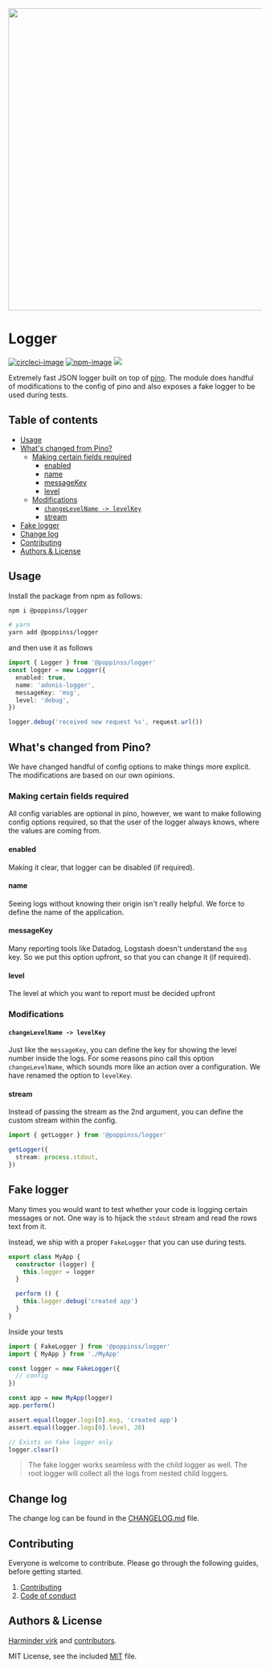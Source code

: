 <div align="center">
  <img src="https://res.cloudinary.com/adonisjs/image/upload/q_100/v1557762307/poppinss_iftxlt.jpg" width="600px">
</div>

# Logger
[![circleci-image]][circleci-url] [![npm-image]][npm-url] ![](https://img.shields.io/badge/Typescript-294E80.svg?style=for-the-badge&logo=typescript)

Extremely fast JSON logger built on top of [pino](http://getpino.io). The module does handful of modifications to the config of pino and also exposes a fake logger to be used during tests.

<!-- START doctoc generated TOC please keep comment here to allow auto update -->
<!-- DON'T EDIT THIS SECTION, INSTEAD RE-RUN doctoc TO UPDATE -->
## Table of contents

- [Usage](#usage)
- [What's changed from Pino?](#whats-changed-from-pino)
  - [Making certain fields required](#making-certain-fields-required)
    - [enabled](#enabled)
    - [name](#name)
    - [messageKey](#messagekey)
    - [level](#level)
  - [Modifications](#modifications)
    - [`changeLevelName -> levelKey`](#changelevelname---levelkey)
    - [stream](#stream)
- [Fake logger](#fake-logger)
- [Change log](#change-log)
- [Contributing](#contributing)
- [Authors & License](#authors--license)

<!-- END doctoc generated TOC please keep comment here to allow auto update -->

## Usage
Install the package from npm as follows:

```sh
npm i @poppinss/logger

# yarn
yarn add @poppinss/logger
```

and then use it as follows

```ts
import { Logger } from '@poppinss/logger'
const logger = new Logger({
  enabled: true,
  name: 'adonis-logger',
  messageKey: 'msg',
  level: 'debug',
})

logger.debug('received new request %s', request.url())
```

## What's changed from Pino?
We have changed handful of config options to make things more explicit. The modifications are based on our own opinions.

### Making certain fields required
All config variables are optional in pino, however, we want to make following config options required, so that the user of the logger always knows, where the values are coming from.

#### enabled
Making it clear, that logger can be disabled (if required).

#### name
Seeing logs without knowing their origin isn't really helpful. We force to define the name of the application.

#### messageKey
Many reporting tools like Datadog, Logstash doesn't understand the `msg` key. So we put this option upfront, so that you can change it (if required).

#### level
The level at which you want to report must be decided upfront

### Modifications

#### `changeLevelName -> levelKey`
Just like the `messageKey`, you can define the key for showing the level number inside the logs. For some reasons pino call this option `changeLevelName`, which sounds more like an action over a configuration. We have renamed the option to `levelKey`.

#### stream
Instead of passing the stream as the 2nd argument, you can define the custom stream within the config.

```ts
import { getLogger } from '@poppinss/logger'

getLogger({
  stream: process.stdout,
})
```

## Fake logger
Many times you would want to test whether your code is logging certain messages or not. One way is to hijack the `stdout` stream and read the rows text from it.

Instead, we ship with a proper `FakeLogger` that you can use during tests.

```ts
export class MyApp {
  constructor (logger) {
    this.logger = logger
  }

  perform () {
    this.logger.debug('created app')
  }
}
```

Inside your tests

```ts
import { FakeLogger } from '@poppinss/logger'
import { MyApp } from './MyApp'

const logger = new FakeLogger({
  // config
})

const app = new MyApp(logger)
app.perform()

assert.equal(logger.logs[0].msg, 'created app')
assert.equal(logger.logs[0].level, 20)

// Exists on fake logger only
logger.clear()
```

> The fake logger works seamless with the child logger as well. The root logger will collect all the logs from nested child loggers.

## Change log

The change log can be found in the [CHANGELOG.md](CHANGELOG.md) file.

## Contributing

Everyone is welcome to contribute. Please go through the following guides, before getting started.

1. [Contributing](https://adonisjs.com/contributing)
2. [Code of conduct](https://adonisjs.com/code-of-conduct)


## Authors & License
[Harminder virk](https://github.com/thetutlage) and [contributors](https://github.com/poppinss/logger/graphs/contributors).

MIT License, see the included [MIT](LICENSE.md) file.

[circleci-image]: https://img.shields.io/circleci/project/github/poppinss/logger/master.svg?style=for-the-badge&logo=circleci
[circleci-url]: https://circleci.com/gh/poppinss/logger "circleci"

[npm-image]: https://img.shields.io/npm/v/@poppinss/logger.svg?style=for-the-badge&logo=npm
[npm-url]: https://npmjs.org/package/@poppinss/logger "npm"
